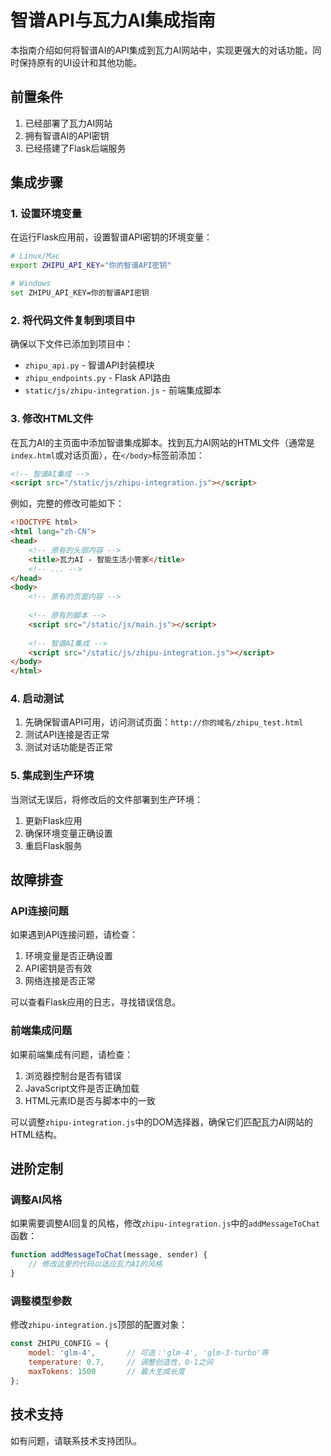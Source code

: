 # 智谱API与瓦力AI集成指南

本指南介绍如何将智谱AI的API集成到瓦力AI网站中，实现更强大的对话功能，同时保持原有的UI设计和其他功能。

## 前置条件

1. 已经部署了瓦力AI网站
2. 拥有智谱AI的API密钥
3. 已经搭建了Flask后端服务

## 集成步骤

### 1. 设置环境变量

在运行Flask应用前，设置智谱API密钥的环境变量：

```bash
# Linux/Mac
export ZHIPU_API_KEY="你的智谱API密钥"

# Windows
set ZHIPU_API_KEY=你的智谱API密钥
```

### 2. 将代码文件复制到项目中

确保以下文件已添加到项目中：
- `zhipu_api.py` - 智谱API封装模块
- `zhipu_endpoints.py` - Flask API路由
- `static/js/zhipu-integration.js` - 前端集成脚本

### 3. 修改HTML文件

在瓦力AI的主页面中添加智谱集成脚本。找到瓦力AI网站的HTML文件（通常是`index.html`或对话页面），在`</body>`标签前添加：

```html
<!-- 智谱AI集成 -->
<script src="/static/js/zhipu-integration.js"></script>
```

例如，完整的修改可能如下：

```html
<!DOCTYPE html>
<html lang="zh-CN">
<head>
    <!-- 原有的头部内容 -->
    <title>瓦力AI - 智能生活小管家</title>
    <!-- ... -->
</head>
<body>
    <!-- 原有的页面内容 -->
    
    <!-- 原有的脚本 -->
    <script src="/static/js/main.js"></script>
    
    <!-- 智谱AI集成 -->
    <script src="/static/js/zhipu-integration.js"></script>
</body>
</html>
```

### 4. 启动测试

1. 先确保智谱API可用，访问测试页面：`http://你的域名/zhipu_test.html`
2. 测试API连接是否正常
3. 测试对话功能是否正常

### 5. 集成到生产环境

当测试无误后，将修改后的文件部署到生产环境：

1. 更新Flask应用
2. 确保环境变量正确设置
3. 重启Flask服务

## 故障排查

### API连接问题

如果遇到API连接问题，请检查：
1. 环境变量是否正确设置
2. API密钥是否有效
3. 网络连接是否正常

可以查看Flask应用的日志，寻找错误信息。

### 前端集成问题

如果前端集成有问题，请检查：
1. 浏览器控制台是否有错误
2. JavaScript文件是否正确加载
3. HTML元素ID是否与脚本中的一致

可以调整`zhipu-integration.js`中的DOM选择器，确保它们匹配瓦力AI网站的HTML结构。

## 进阶定制

### 调整AI风格

如果需要调整AI回复的风格，修改`zhipu-integration.js`中的`addMessageToChat`函数：

```javascript
function addMessageToChat(message, sender) {
    // 修改这里的代码以适应瓦力AI的风格
}
```

### 调整模型参数

修改`zhipu-integration.js`顶部的配置对象：

```javascript
const ZHIPU_CONFIG = {
    model: 'glm-4',       // 可选：'glm-4', 'glm-3-turbo'等
    temperature: 0.7,     // 调整创造性，0-1之间
    maxTokens: 1500       // 最大生成长度
};
```

## 技术支持

如有问题，请联系技术支持团队。 